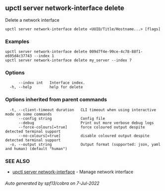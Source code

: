 ## upctl server network-interface delete

Delete a network interface

```
upctl server network-interface delete <UUID/Title/Hostname...> [flags]
```

### Examples

```
upctl server network-interface delete 009d7f4e-99ce-4c78-88f1-e695d4c37743 --index 1
upctl server network-interface delete my_server --index 7
```

### Options

```
      --index int   Interface index.
  -h, --help        help for delete
```

### Options inherited from parent commands

```
  -t, --client-timeout duration   CLI timeout when using interactive mode on some commands
      --config string             Config file
      --debug                     Print out more verbose debug logs
      --force-colours[=true]      force coloured output despite detected terminal support
      --no-colours[=true]         disable coloured output despite detected terminal support
  -o, --output string             Output format (supported: json, yaml and human) (default "human")
```

### SEE ALSO

* [upctl server network-interface](upctl_server_network-interface.md)	 - Manage network interface

###### Auto generated by spf13/cobra on 7-Jul-2022
